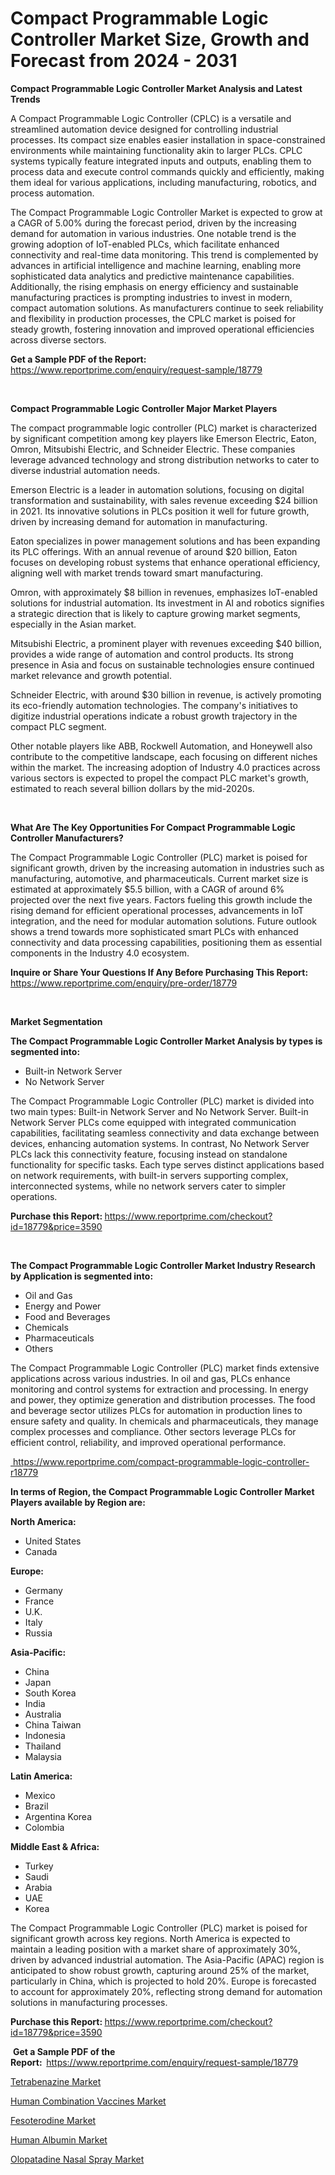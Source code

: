 <p><h1>Compact Programmable Logic Controller Market Size, Growth and Forecast from 2024 - 2031</h1></p><p><strong>Compact Programmable Logic Controller Market Analysis and Latest Trends</strong></p>
<p><p>A Compact Programmable Logic Controller (CPLC) is a versatile and streamlined automation device designed for controlling industrial processes. Its compact size enables easier installation in space-constrained environments while maintaining functionality akin to larger PLCs. CPLC systems typically feature integrated inputs and outputs, enabling them to process data and execute control commands quickly and efficiently, making them ideal for various applications, including manufacturing, robotics, and process automation.</p><p>The Compact Programmable Logic Controller Market is expected to grow at a CAGR of 5.00% during the forecast period, driven by the increasing demand for automation in various industries. One notable trend is the growing adoption of IoT-enabled PLCs, which facilitate enhanced connectivity and real-time data monitoring. This trend is complemented by advances in artificial intelligence and machine learning, enabling more sophisticated data analytics and predictive maintenance capabilities. Additionally, the rising emphasis on energy efficiency and sustainable manufacturing practices is prompting industries to invest in modern, compact automation solutions. As manufacturers continue to seek reliability and flexibility in production processes, the CPLC market is poised for steady growth, fostering innovation and improved operational efficiencies across diverse sectors.</p></p>
<p><strong>Get a Sample PDF of the Report:&nbsp;</strong> <a href="https://www.reportprime.com/enquiry/request-sample/18779?utm_campaign=99&utm_medium=2&utm_source=Github&utm_content=ia&utm_term=22112024&utm_id=compact-programmable-logic-controller">https://www.reportprime.com/enquiry/request-sample/18779</a></p>
<p>&nbsp;</p>
<p><strong>Compact Programmable Logic Controller Major Market Players</strong></p>
<p><p>The compact programmable logic controller (PLC) market is characterized by significant competition among key players like Emerson Electric, Eaton, Omron, Mitsubishi Electric, and Schneider Electric. These companies leverage advanced technology and strong distribution networks to cater to diverse industrial automation needs.</p><p>Emerson Electric is a leader in automation solutions, focusing on digital transformation and sustainability, with sales revenue exceeding $24 billion in 2021. Its innovative solutions in PLCs position it well for future growth, driven by increasing demand for automation in manufacturing.</p><p>Eaton specializes in power management solutions and has been expanding its PLC offerings. With an annual revenue of around $20 billion, Eaton focuses on developing robust systems that enhance operational efficiency, aligning well with market trends toward smart manufacturing.</p><p>Omron, with approximately $8 billion in revenues, emphasizes IoT-enabled solutions for industrial automation. Its investment in AI and robotics signifies a strategic direction that is likely to capture growing market segments, especially in the Asian market.</p><p>Mitsubishi Electric, a prominent player with revenues exceeding $40 billion, provides a wide range of automation and control products. Its strong presence in Asia and focus on sustainable technologies ensure continued market relevance and growth potential.</p><p>Schneider Electric, with around $30 billion in revenue, is actively promoting its eco-friendly automation technologies. The company's initiatives to digitize industrial operations indicate a robust growth trajectory in the compact PLC segment.</p><p>Other notable players like ABB, Rockwell Automation, and Honeywell also contribute to the competitive landscape, each focusing on different niches within the market. The increasing adoption of Industry 4.0 practices across various sectors is expected to propel the compact PLC market's growth, estimated to reach several billion dollars by the mid-2020s.</p></p>
<p>&nbsp;</p>
<p><strong>What Are The Key Opportunities For Compact Programmable Logic Controller Manufacturers?</strong></p>
<p><p>The Compact Programmable Logic Controller (PLC) market is poised for significant growth, driven by the increasing automation in industries such as manufacturing, automotive, and pharmaceuticals. Current market size is estimated at approximately $5.5 billion, with a CAGR of around 6% projected over the next five years. Factors fueling this growth include the rising demand for efficient operational processes, advancements in IoT integration, and the need for modular automation solutions. Future outlook shows a trend towards more sophisticated smart PLCs with enhanced connectivity and data processing capabilities, positioning them as essential components in the Industry 4.0 ecosystem.</p></p>
<p><strong>Inquire or Share Your Questions If Any Before Purchasing This Report:</strong> <a href="https://www.reportprime.com/enquiry/pre-order/18779?utm_campaign=99&utm_medium=2&utm_source=Github&utm_content=ia&utm_term=22112024&utm_id=compact-programmable-logic-controller">https://www.reportprime.com/enquiry/pre-order/18779</a></p>
<p>&nbsp;</p>
<p><strong>Market Segmentation</strong></p>
<p><strong>The Compact Programmable Logic Controller Market Analysis by types is segmented into:</strong></p>
<p><ul><li>Built-in Network Server</li><li>No Network Server</li></ul></p>
<p><p>The Compact Programmable Logic Controller (PLC) market is divided into two main types: Built-in Network Server and No Network Server. Built-in Network Server PLCs come equipped with integrated communication capabilities, facilitating seamless connectivity and data exchange between devices, enhancing automation systems. In contrast, No Network Server PLCs lack this connectivity feature, focusing instead on standalone functionality for specific tasks. Each type serves distinct applications based on network requirements, with built-in servers supporting complex, interconnected systems, while no network servers cater to simpler operations.</p></p>
<p><strong>Purchase this Report:&nbsp;</strong><a href="https://www.reportprime.com/checkout?id=18779&price=3590&utm_campaign=99&utm_medium=2&utm_source=Github&utm_content=ia&utm_term=22112024&utm_id=compact-programmable-logic-controller">https://www.reportprime.com/checkout?id=18779&price=3590</a></p>
<p>&nbsp;</p>
<p><strong>The Compact Programmable Logic Controller Market Industry Research by Application is segmented into:</strong></p>
<p><ul><li>Oil and Gas</li><li>Energy and Power</li><li>Food and Beverages</li><li>Chemicals</li><li>Pharmaceuticals</li><li>Others</li></ul></p>
<p><p>The Compact Programmable Logic Controller (PLC) market finds extensive applications across various industries. In oil and gas, PLCs enhance monitoring and control systems for extraction and processing. In energy and power, they optimize generation and distribution processes. The food and beverage sector utilizes PLCs for automation in production lines to ensure safety and quality. In chemicals and pharmaceuticals, they manage complex processes and compliance. Other sectors leverage PLCs for efficient control, reliability, and improved operational performance.</p></p>
<p><a href="https://www.reportprime.com/compact-programmable-logic-controller-r18779?utm_campaign=99&utm_medium=2&utm_source=Github&utm_content=ia&utm_term=22112024&utm_id=compact-programmable-logic-controller">&nbsp;https://www.reportprime.com/compact-programmable-logic-controller-r18779</a></p>
<p><strong>In terms of Region, the Compact Programmable Logic Controller Market Players available by Region are:</strong></p>
<p>
    <p> <strong> North America: </strong>
        <ul>
            <li>United States</li>
            <li>Canada</li>
        </ul>
        </p> 
    <p> <strong> Europe: </strong>
        <ul>
            <li>Germany</li>
            <li>France</li>
            <li>U.K.</li>
            <li>Italy</li>
            <li>Russia</li>
        </ul>
        </p> 
    <p> <strong> Asia-Pacific: </strong>
        <ul>
            <li>China</li>
            <li>Japan</li>
            <li>South Korea</li>
            <li>India</li>
            <li>Australia</li>
            <li>China Taiwan</li>
            <li>Indonesia</li>
            <li>Thailand</li>
            <li>Malaysia</li>
        </ul>
        </p> 
    <p> <strong> Latin America: </strong>
        <ul>
            <li>Mexico</li>
            <li>Brazil</li>
            <li>Argentina Korea</li>
            <li>Colombia</li>
        </ul>
        </p> 
    <p> <strong> Middle East & Africa: </strong>
        <ul>
            <li>Turkey</li>
            <li>Saudi</li>
            <li>Arabia</li>
            <li>UAE</li>
            <li>Korea</li>
        </ul>
    </p>
    </p>
<p><p>The Compact Programmable Logic Controller (PLC) market is poised for significant growth across key regions. North America is expected to maintain a leading position with a market share of approximately 30%, driven by advanced industrial automation. The Asia-Pacific (APAC) region is anticipated to show robust growth, capturing around 25% of the market, particularly in China, which is projected to hold 20%. Europe is forecasted to account for approximately 20%, reflecting strong demand for automation solutions in manufacturing processes.</p></p>
<p><strong>Purchase this Report: </strong><a href="https://www.reportprime.com/checkout?id=18779&price=3590&utm_campaign=99&utm_medium=2&utm_source=Github&utm_content=ia&utm_term=22112024&utm_id=compact-programmable-logic-controller">https://www.reportprime.com/checkout?id=18779&price=3590</a></p>
<p>&nbsp;<strong>Get a Sample PDF of the Report:&nbsp;&nbsp;</strong><a href="https://www.reportprime.com/enquiry/request-sample/18779?utm_campaign=99&utm_medium=2&utm_source=Github&utm_content=ia&utm_term=22112024&utm_id=compact-programmable-logic-controller">https://www.reportprime.com/enquiry/request-sample/18779</a></p>
<p><strong></strong></p>
<p><p><a href="https://www.linkedin.com/pulse/tetrabenazine-market-essentials-key-players-demand-drivers-sqg9e?utm_campaign=99&utm_medium=2&utm_source=Github&utm_content=ia&utm_term=22112024&utm_id=compact-programmable-logic-controller">Tetrabenazine Market</a></p><p><a href="https://issuu.com/reportprime-2/docs/human-combination-vaccines-market-s_8e4756ebb7ebf0?utm_campaign=99&utm_medium=2&utm_source=Github&utm_content=ia&utm_term=22112024&utm_id=compact-programmable-logic-controller">Human Combination Vaccines Market</a></p><p><a href="https://www.linkedin.com/pulse/fesoterodine-industry-insights-report-analyzing-market-trends-cu8qe?utm_campaign=99&utm_medium=2&utm_source=Github&utm_content=ia&utm_term=22112024&utm_id=compact-programmable-logic-controller">Fesoterodine Market</a></p><p><a href="https://issuu.com/reportprime-2/docs/human-albumin-market-size-2030.pptx_65a97d7f6a964a?utm_campaign=99&utm_medium=2&utm_source=Github&utm_content=ia&utm_term=22112024&utm_id=compact-programmable-logic-controller">Human Albumin Market</a></p><p><a href="https://www.linkedin.com/pulse/olopatadine-nasal-spray-market-global-regional-analysis-bvhre?utm_campaign=99&utm_medium=2&utm_source=Github&utm_content=ia&utm_term=22112024&utm_id=compact-programmable-logic-controller">Olopatadine Nasal Spray Market</a></p></p>